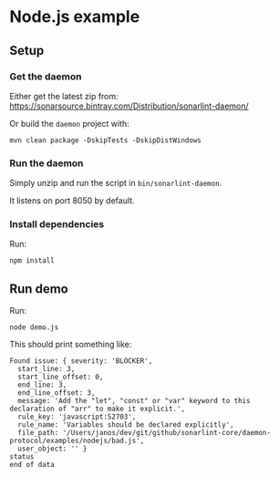 Node.js example
===============

## Setup

### Get the daemon

Either get the latest zip from: https://sonarsource.bintray.com/Distribution/sonarlint-daemon/

Or build the `daemon` project with:

    mvn clean package -DskipTests -DskipDistWindows

### Run the daemon

Simply unzip and run the script in `bin/sonarlint-daemon`.

It listens on port 8050 by default.

### Install dependencies

Run:

    npm install

## Run demo

Run:

    node demo.js

This should print something like:

    Found issue: { severity: 'BLOCKER',
      start_line: 3,
      start_line_offset: 0,
      end_line: 3,
      end_line_offset: 3,
      message: 'Add the "let", "const" or "var" keyword to this declaration of "arr" to make it explicit.',
      rule_key: 'javascript:S2703',
      rule_name: 'Variables should be declared explicitly',
      file_path: '/Users/janos/dev/git/github/sonarlint-core/daemon-protocol/examples/nodejs/bad.js',
      user_object: '' }
    status
    end of data
